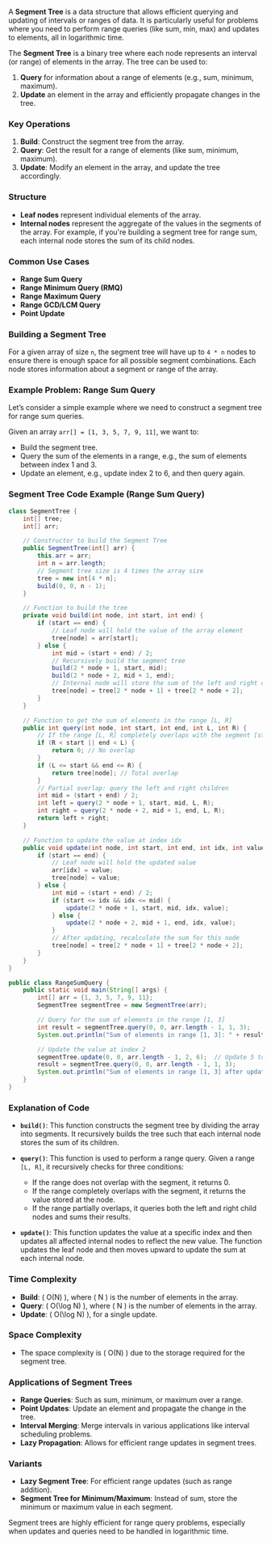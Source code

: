 A **Segment Tree** is a data structure that allows efficient querying and updating of intervals or ranges of data. It is particularly useful for problems where you need to perform range queries (like sum, min, max) and updates to elements, all in logarithmic time.

The **Segment Tree** is a binary tree where each node represents an interval (or range) of elements in the array. The tree can be used to:
1. **Query** for information about a range of elements (e.g., sum, minimum, maximum).
2. **Update** an element in the array and efficiently propagate changes in the tree.

### **Key Operations**
1. **Build**: Construct the segment tree from the array.
2. **Query**: Get the result for a range of elements (like sum, minimum, maximum).
3. **Update**: Modify an element in the array, and update the tree accordingly.

### **Structure**
- **Leaf nodes** represent individual elements of the array.
- **Internal nodes** represent the aggregate of the values in the segments of the array. For example, if you're building a segment tree for range sum, each internal node stores the sum of its child nodes.

### **Common Use Cases**
- **Range Sum Query**
- **Range Minimum Query (RMQ)**
- **Range Maximum Query**
- **Range GCD/LCM Query**
- **Point Update**

### **Building a Segment Tree**

For a given array of size `n`, the segment tree will have up to `4 * n` nodes to ensure there is enough space for all possible segment combinations. Each node stores information about a segment or range of the array.

### **Example Problem: Range Sum Query**
Let’s consider a simple example where we need to construct a segment tree for range sum queries.

Given an array `arr[] = [1, 3, 5, 7, 9, 11]`, we want to:
- Build the segment tree.
- Query the sum of the elements in a range, e.g., the sum of elements between index 1 and 3.
- Update an element, e.g., update index 2 to 6, and then query again.

### **Segment Tree Code Example (Range Sum Query)**

```java
class SegmentTree {
    int[] tree;
    int[] arr;

    // Constructor to build the Segment Tree
    public SegmentTree(int[] arr) {
        this.arr = arr;
        int n = arr.length;
        // Segment tree size is 4 times the array size
        tree = new int[4 * n];
        build(0, 0, n - 1);
    }

    // Function to build the tree
    private void build(int node, int start, int end) {
        if (start == end) {
            // Leaf node will hold the value of the array element
            tree[node] = arr[start];
        } else {
            int mid = (start + end) / 2;
            // Recursively build the segment tree
            build(2 * node + 1, start, mid);
            build(2 * node + 2, mid + 1, end);
            // Internal node will store the sum of the left and right children
            tree[node] = tree[2 * node + 1] + tree[2 * node + 2];
        }
    }

    // Function to get the sum of elements in the range [L, R]
    public int query(int node, int start, int end, int L, int R) {
        // If the range [L, R] completely overlaps with the segment [start, end]
        if (R < start || end < L) {
            return 0; // No overlap
        }
        if (L <= start && end <= R) {
            return tree[node]; // Total overlap
        }
        // Partial overlap: query the left and right children
        int mid = (start + end) / 2;
        int left = query(2 * node + 1, start, mid, L, R);
        int right = query(2 * node + 2, mid + 1, end, L, R);
        return left + right;
    }

    // Function to update the value at index idx
    public void update(int node, int start, int end, int idx, int value) {
        if (start == end) {
            // Leaf node will hold the updated value
            arr[idx] = value;
            tree[node] = value;
        } else {
            int mid = (start + end) / 2;
            if (start <= idx && idx <= mid) {
                update(2 * node + 1, start, mid, idx, value);
            } else {
                update(2 * node + 2, mid + 1, end, idx, value);
            }
            // After updating, recalculate the sum for this node
            tree[node] = tree[2 * node + 1] + tree[2 * node + 2];
        }
    }
}

public class RangeSumQuery {
    public static void main(String[] args) {
        int[] arr = {1, 3, 5, 7, 9, 11};
        SegmentTree segmentTree = new SegmentTree(arr);

        // Query for the sum of elements in the range [1, 3]
        int result = segmentTree.query(0, 0, arr.length - 1, 1, 3);
        System.out.println("Sum of elements in range [1, 3]: " + result);  // Output: 15

        // Update the value at index 2
        segmentTree.update(0, 0, arr.length - 1, 2, 6);  // Update 5 to 6
        result = segmentTree.query(0, 0, arr.length - 1, 1, 3);
        System.out.println("Sum of elements in range [1, 3] after update: " + result);  // Output: 16
    }
}
```

### **Explanation of Code**

- **`build()`**: This function constructs the segment tree by dividing the array into segments. It recursively builds the tree such that each internal node stores the sum of its children.
  
- **`query()`**: This function is used to perform a range query. Given a range `[L, R]`, it recursively checks for three conditions:
  - If the range does not overlap with the segment, it returns 0.
  - If the range completely overlaps with the segment, it returns the value stored at the node.
  - If the range partially overlaps, it queries both the left and right child nodes and sums their results.

- **`update()`**: This function updates the value at a specific index and then updates all affected internal nodes to reflect the new value. The function updates the leaf node and then moves upward to update the sum at each internal node.

### **Time Complexity**
- **Build**: \( O(N) \), where \( N \) is the number of elements in the array.
- **Query**: \( O(\log N) \), where \( N \) is the number of elements in the array.
- **Update**: \( O(\log N) \), for a single update.

### **Space Complexity**
- The space complexity is \( O(N) \) due to the storage required for the segment tree.

### **Applications of Segment Trees**
- **Range Queries**: Such as sum, minimum, or maximum over a range.
- **Point Updates**: Update an element and propagate the change in the tree.
- **Interval Merging**: Merge intervals in various applications like interval scheduling problems.
- **Lazy Propagation**: Allows for efficient range updates in segment trees.

### **Variants**
- **Lazy Segment Tree**: For efficient range updates (such as range addition).
- **Segment Tree for Minimum/Maximum**: Instead of sum, store the minimum or maximum value in each segment.
  
Segment trees are highly efficient for range query problems, especially when updates and queries need to be handled in logarithmic time.